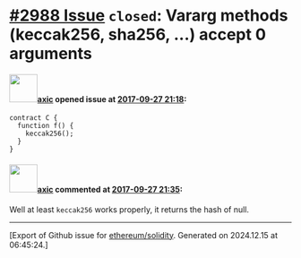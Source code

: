 # [\#2988 Issue](https://github.com/ethereum/solidity/issues/2988) `closed`: Vararg methods (keccak256, sha256, ...) accept 0 arguments

#### <img src="https://avatars.githubusercontent.com/u/20340?v=4" width="50">[axic](https://github.com/axic) opened issue at [2017-09-27 21:18](https://github.com/ethereum/solidity/issues/2988):

```
contract C {
  function f() {
    keccak256();
  }
}
```


#### <img src="https://avatars.githubusercontent.com/u/20340?v=4" width="50">[axic](https://github.com/axic) commented at [2017-09-27 21:35](https://github.com/ethereum/solidity/issues/2988#issuecomment-332662645):

Well at least `keccak256` works properly, it returns the hash of null.


-------------------------------------------------------------------------------



[Export of Github issue for [ethereum/solidity](https://github.com/ethereum/solidity). Generated on 2024.12.15 at 06:45:24.]
